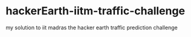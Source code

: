 # hackerEarth-iitm-traffic-challenge
my solution to iit madras the hacker earth traffic prediction challenge 
